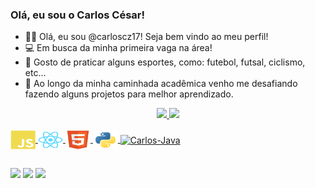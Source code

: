 ### Olá, eu sou o Carlos César!

- 👨‍🔬 Olá, eu sou @carloscz17! Seja bem vindo ao meu perfil!
- 💻 Em busca da minha primeira vaga na área!
- 🏐 Gosto de praticar alguns esportes, como: futebol, futsal, ciclismo, etc...
- 📖 Ao longo da minha caminhada acadêmica venho me desafiando fazendo alguns projetos para melhor aprendizado.

<div align="center">
  <a href="https://github.com/carloscz17">
  <img height="180em" src="https://github-readme-stats.vercel.app/api?username=carloscz17&show_icons=true&theme=tokyonight&include_all_commits=true&count_private=true"/>
  <img height="180em" src="https://github-readme-stats.vercel.app/api/top-langs/?username=carloscz17&layout=compact&langs_count=7&theme=tokyonight"/>
</div>
<div style="

<div style="display: inline_block"><br>
  <img align="center" alt="Carlos-Js" height="30" width="40" src="https://raw.githubusercontent.com/devicons/devicon/master/icons/javascript/javascript-plain.svg">
  <img align="center" alt="Carlos-React" height="30" width="40" src="https://raw.githubusercontent.com/devicons/devicon/master/icons/react/react-original.svg">
  <img align="center" alt="Carlos-HTML" height="30" width="40" src="https://raw.githubusercontent.com/devicons/devicon/master/icons/html5/html5-original.svg">
  <img align="center" alt="Carlos-Python" height="30" width="40" src="https://raw.githubusercontent.com/devicons/devicon/master/icons/python/python-original.svg">
  <img align="center" alt="Carlos-Java" height="30" width="40" src="https://cdn.jsdelivr.net/gh/devicons/devicon/icons/java/java-original.svg" />
  
##

<div> 
  <a href="https://www.instagram.com/carlos_ces4rr" target="_blank"><img src="https://img.shields.io/badge/-Instagram-%23E4405F?style=for-the-badge&logo=instagram&logoColor=white" target="_blank"></a>
  <a href = "mailto:carlosczedu@gmail.com"><img src="https://img.shields.io/badge/-Gmail-%23333?style=for-the-badge&logo=gmail&logoColor=white" target="_blank"></a>
  <a href="https://www.linkedin.com/in/carlos-c%C3%A9sar-781481246/" target="_blank"><img src="https://img.shields.io/badge/-LinkedIn-%230077B5?style=for-the-badge&logo=linkedin&logoColor=white" target="_blank"></a> 

</div>
